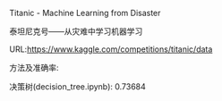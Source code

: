 Titanic - Machine Learning from Disaster

泰坦尼克号——从灾难中学习机器学习

URL:https://www.kaggle.com/competitions/titanic/data

方法及准确率:

决策树(decision_tree.ipynb): 0.73684

